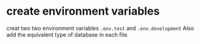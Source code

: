 # create environment variables

creat two two environment variables `.env.test` and `.env.development`
Also add the equivalent type of database in each file.
